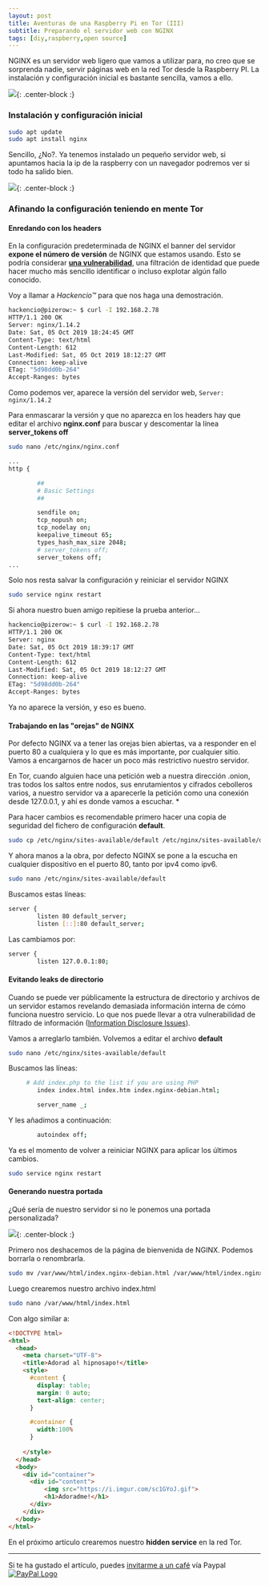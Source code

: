 ```yaml
---
layout: post
title: Aventuras de una Raspberry Pi en Tor (III)
subtitle: Preparando el servidor web con NGINX
tags: [diy,raspberry,open source]
---
```


NGINX es un servidor web ligero que vamos a utilizar para, no creo que se sorprenda nadie, servir páginas web en la red Tor desde la Raspberry PI. La instalación y configuración inicial es bastante sencilla, vamos a ello.

![](https://i.imgur.com/wqJVXPG.png){: .center-block :}

### Instalación y configuración inicial

```bash
sudo apt update
sudo apt install nginx
```

Sencillo, ¿No?. Ya tenemos instalado un pequeño servidor web, si apuntamos hacia la ip de la raspberry con un navegador podremos ver si todo ha salido bien.

![](https://i.imgur.com/KsCF5NU.png){: .center-block :}

### Afinando la configuración teniendo en mente Tor

#### Enredando con los headers

En la configuración predeterminada de NGINX el banner del servidor **expone el número de versión** de NGINX que estamos usando. Esto se podría considerar **[una vulnerabilidad](https://www.netsparker.com/blog/web-security/information-disclosure-issues-attacks/)**, una filtración de identidad que puede hacer mucho más sencillo identificar o incluso explotar algún fallo conocido.

Voy a llamar a *Hackencio™* para que nos haga una demostración.

```bash
hackencio@pizerow:~ $ curl -I 192.168.2.78
HTTP/1.1 200 OK
Server: nginx/1.14.2
Date: Sat, 05 Oct 2019 18:24:45 GMT
Content-Type: text/html
Content-Length: 612
Last-Modified: Sat, 05 Oct 2019 18:12:27 GMT
Connection: keep-alive
ETag: "5d98dd0b-264"
Accept-Ranges: bytes
```

Como podemos ver, aparece la versión del servidor web, `Server: nginx/1.14.2` 

Para enmascarar la versión y que no aparezca en los headers hay que editar el archivo **nginx.conf** para buscar y descomentar la línea **server_tokens off**

```bash
sudo nano /etc/nginx/nginx.conf

...
http {

        ##
        # Basic Settings
        ##

        sendfile on;
        tcp_nopush on;
        tcp_nodelay on;
        keepalive_timeout 65;
        types_hash_max_size 2048;
        # server_tokens off;
        server_tokens off;
...
```

Solo nos resta salvar la configuración y reiniciar el servidor NGINX

```bash
sudo service nginx restart
```

Si ahora nuestro buen amigo repitiese la prueba anterior...

```bash
hackencio@pizerow:~ $ curl -I 192.168.2.78
HTTP/1.1 200 OK
Server: nginx
Date: Sat, 05 Oct 2019 18:39:17 GMT
Content-Type: text/html
Content-Length: 612
Last-Modified: Sat, 05 Oct 2019 18:12:27 GMT
Connection: keep-alive
ETag: "5d98dd0b-264"
Accept-Ranges: bytes
```

Ya no aparece la versión, y eso es bueno.

#### Trabajando en las "orejas" de NGINX

Por defecto NGINX va a tener las orejas bien abiertas, va a responder en el puerto 80 a cualquiera y lo que es más importante, por cualquier sitio. Vamos a encargarnos de hacer un poco más restrictivo nuestro servidor.

En Tor, cuando alguien hace una petición web a nuestra dirección .onion, tras todos los saltos entre nodos, sus enrutamientos y cifrados cebolleros varios, a nuestro servidor va a aparecerle la petición como una conexión desde 127.0.0.1, y ahí es donde vamos a escuchar. * 

Para hacer cambios es recomendable primero hacer una copia de seguridad del fichero de configuración **default**.

```bash
sudo cp /etc/nginx/sites-available/default /etc/nginx/sites-available/default.bkup
```

Y ahora manos a la obra, por defecto NGINX se pone a la escucha en cualquier dispositivo en el puerto 80, tanto por ipv4 como ipv6.

```bash
sudo nano /etc/nginx/sites-available/default
```

Buscamos estas líneas:

```bash
server {
        listen 80 default_server;
        listen [::]:80 default_server;
```

Las cambiamos por:

```bash
server {
        listen 127.0.0.1:80;
```

#### Evitando leaks de directorio

Cuando se puede ver públicamente la estructura de directorio y archivos de un servidor estamos revelando demasiada información interna de cómo funciona nuestro servicio. Lo que nos puede llevar a otra vulnerabilidad de filtrado de información ([Information Disclosure Issues](https://www.netsparker.com/blog/web-security/information-disclosure-issues-attacks/)).

Vamos a arreglarlo también. Volvemos a editar el archivo **default**

```bash
sudo nano /etc/nginx/sites-available/default
```

Buscamos las líneas:

```bash
     # Add index.php to the list if you are using PHP
        index index.html index.htm index.nginx-debian.html;

        server_name _;
```

Y les añadimos a continuación:

```bash
		autoindex off;		
```

Ya es el momento de volver a reiniciar NGINX para aplicar los últimos cambios.

```bash
sudo service nginx restart
```

#### Generando nuestra portada

¿Qué sería de nuestro servidor si no le ponemos una portada personalizada? 

![](https://i.imgur.com/qD3reB0.png){: .center-block :}

Primero nos deshacemos de la página de bienvenida de NGINX. Podemos borrarla o renombrarla.

```bash 
sudo mv /var/www/html/index.nginx-debian.html /var/www/html/index.nginx-debian.bkup
```

Luego crearemos nuestro archivo index.html

```bash
sudo nano /var/www/html/index.html
```

Con algo similar a:

```html
<!DOCTYPE html>
<html>
  <head>
    <meta charset="UTF-8">
    <title>Adorad al hipnosapo!</title>
    <style>
      #content {
        display: table;
        margin: 0 auto;
        text-align: center;
      }

      #container {
        width:100%
      }
    
    </style>
  </head>
  <body>
    <div id="container">
      <div id="content">
          <img src="https://i.imgur.com/sc1GYoJ.gif">
          <h1>Adoradme!</h1>
      </div>
    </div>
  </body>
</html>
```

En el próximo artículo crearemos nuestro **hidden service** en la red Tor.

------

Si te ha gustado el artículo, puedes [invitarme a un café](https://www.paypal.me/TheRealomiK/1.2) vía Paypal [![PayPal Logo](https://i.imgur.com/Tpa3ejG.png)](https://www.paypal.me/TheRealomiK/1.2)
